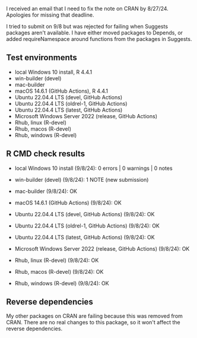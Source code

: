 I received an email that I need to fix the note on CRAN by 8/27/24.
Apologies for missing that deadline.

I tried to submit on 9/8 but was rejected for failing when Suggests packages
aren't available. I have either moved packages to Depends, or added
requireNamespace around functions from the packages in Suggests.

## Test environments
* local Windows 10 install, R 4.4.1
* win-builder (devel)
* mac-builder
* macOS 14.6.1 (GitHub Actions), R 4.4.1
* Ubuntu 22.04.4 LTS (devel, GitHub Actions)
* Ubuntu 22.04.4 LTS (oldrel-1, GitHub Actions)
* Ubuntu 22.04.4 LTS (latest, GitHub Actions)
* Microsoft Windows Server 2022 (release, GitHub Actions)
* Rhub, linux (R-devel)
* Rhub, macos (R-devel)
* Rhub, windows (R-devel)


## R CMD check results


* local Windows 10 install (9/8/24): 0 errors | 0 warnings | 0 notes

* win-builder (devel) (9/8/24): 1 NOTE (new submission)

* mac-builder (9/8/24): OK

* macOS 14.6.1 (GitHub Actions) (9/8/24): OK

* Ubuntu 22.04.4 LTS (devel, GitHub Actions) (9/8/24): OK

* Ubuntu 22.04.4 LTS (oldrel-1, GitHub Actions) (9/8/24): OK

* Ubuntu 22.04.4 LTS (latest, GitHub Actions) (9/8/24): OK

* Microsoft Windows Server 2022 (release, GitHub Actions) (9/8/24): OK

* Rhub, linux (R-devel) (9/8/24): OK

* Rhub, macos (R-devel) (9/8/24): OK

* Rhub, windows (R-devel) (9/8/24): OK



## Reverse dependencies

My other packages on CRAN are failing because this was removed from CRAN.
There are no real changes to this package, so it won't affect the reverse
dependencies.
